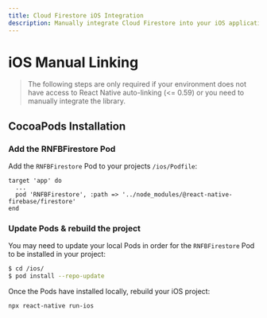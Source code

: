 ```yaml
---
title: Cloud Firestore iOS Integration
description: Manually integrate Cloud Firestore into your iOS application.
---
```


# iOS Manual Linking

> The following steps are only required if your environment does not have access to React Native auto-linking (<= 0.59) or you need to manually integrate the library.

## CocoaPods Installation

### Add the RNFBFirestore Pod

Add the `RNFBFirestore` Pod to your projects `/ios/Podfile`:

```ruby{3}
target 'app' do
  ...
  pod 'RNFBFirestore', :path => '../node_modules/@react-native-firebase/firestore'
end
```

### Update Pods & rebuild the project

You may need to update your local Pods in order for the `RNFBFirestore` Pod to be installed in your project:

```bash
$ cd /ios/
$ pod install --repo-update
```

Once the Pods have installed locally, rebuild your iOS project:

```bash
npx react-native run-ios
```
